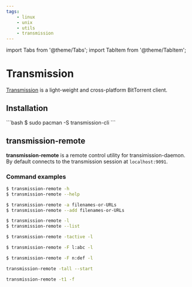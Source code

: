 ```yaml
---
tags:
    - linux
    - unix
    - utils
    - transmission
---
```


import Tabs from '@theme/Tabs';
import TabItem from '@theme/TabItem';

# Transmission

[Transmission](https://transmissionbt.com/) is a light-weight and cross-platform BitTorrent client.

## Installation

<Tabs>
  <TabItem value="arch" label="archlinux" default>
        ```bash
        $ sudo pacman -S transmission-cli
        ```
  </TabItem>
</Tabs>

## transmission-remote

**transmission-remote** is a remote control utility for transimission-daemon.
By default connects to the transmission session at `localhost:9091`.

### Command examples

```bash title="Print command-line option descriptions"
$ transmission-remote -h
$ transmission-remote --help
```

```bash title="Add torrents to transmission"
$ transmission-remote -a filenames-or-URLs
$ transmission-remote --add filenames-or-URLs
```

```bash title="List all torrents"
$ transmission-remote -l
$ transmission-remote --list
```

```bash title="List all active torrents"
$ transmission-remote -tactive -l
```

```bash title="List all torrents with label 'abc'"
$ transmission-remote -F l:abc -l
```

```bash title="List all torrents with name containig 'def'"
$ transmission-remote -F n:def -l
```

```bash title="Start all torrents"
transmission-remote -tall --start
```

```bash title="Get a list of files for torrent with id = 1"
transmission-remote -t1 -f
```
